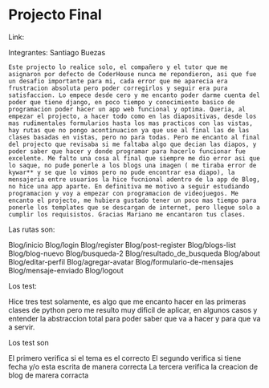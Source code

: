 # Projecto Final

Link:

Integrantes: Santiago Buezas

    Este projecto lo realice solo, el compañero y el tutor que me asignaron por defecto de CoderHouse nunca me repondieron, asi que fue un desafio importante para mi, cada error que me aparecia era frustracion absoluta pero poder corregirlos y seguir era pura satisfaccion. Lo empece desde cero y me encanto poder darme cuenta del poder que tiene django, en poco tiempo y conocimiento basico de programacion poder hacer un app web funcional y optima. Queria, al empezar el projecto, a hacer todo como en las diapositivas, desde los mas rudimentales formularios hasta los mas practicos con las vistas, hay rutas que no pongo acontinuacion ya que use al final las de las clases basadas en vistas, pero no para todas. Pero me encanto al final del projecto que revisaba si me faltaba algo que decian las diapos, y poder saber que hacer y donde programar para hacerlo funcionar fue excelente. Me falto una cosa al final que siempre me dio error asi que lo saque, no pude ponerle a los blogs una imagen ( me tiraba error de kywar** y se que lo vimos pero no pude encontrar esa diapo), la mensajeria entre usuarios la hice fucnional adentro de la app de Blog, no hice una app aparte. En definitiva me motivo a seguir estudiando programacion y voy a empezar con programacion de videojuegos. Me encanto el projecto, me hubiera gustado tener un poco mas tiempo para ponerle los templates que se descargan de internet, pero llegue solo a cumplir los requisistos. Gracias Mariano me encantaron tus clases.

Las rutas son:

Blog/inicio
Blog/login
Blog/register
Blog/post-register
Blog/blogs-list
Blog/blog-nuevo
Blog/busqueda-2
Blog/resultado_de_busqueda
Blog/about
Blog/editar-perfil
Blog/agregar-avatar
Blog/formulario-de-mensajes
Blog/mensaje-enviado
Blog/logout

Los test:

Hice tres test solamente, es algo que me encanto hacer en las primeras clases de python pero me resulto muy dificil de aplicar, en algunos casos y entender la abstraccion total para poder saber que va a hacer y para que va a servir.

Los test son

El primero verifica si el tema es el correcto
El segundo verifica si tiene fecha y/o esta escrita de manera correcta
La tercera verifica la creacion de blog de marera corracta
